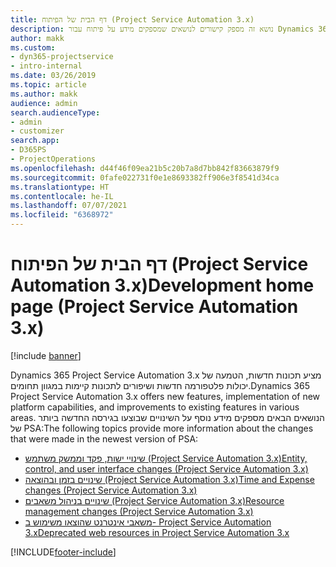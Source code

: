 ```yaml
---
title: דף הבית של הפיתוח (Project Service Automation 3.x)
description: נושא זה מספק קישורים לנושאים שמספקים מידע על פיתוח עבור Dynamics 365 Project Service Automation (PSA)‎ גירסה ‎3.x.
author: makk
ms.custom:
- dyn365-projectservice
- intro-internal
ms.date: 03/26/2019
ms.topic: article
ms.author: makk
audience: admin
search.audienceType:
- admin
- customizer
search.app:
- D365PS
- ProjectOperations
ms.openlocfilehash: d44f46f09ea21b5c20b7a8d7bb842f83663879f9
ms.sourcegitcommit: 0fafe022731f0e1e8693382ff906e3f8541d34ca
ms.translationtype: HT
ms.contentlocale: he-IL
ms.lasthandoff: 07/07/2021
ms.locfileid: "6368972"
---
```

# <a name="development-home-page-project-service-automation-3x"></a><span data-ttu-id="a3f54-103">דף הבית של הפיתוח (Project Service Automation 3.x)</span><span class="sxs-lookup"><span data-stu-id="a3f54-103">Development home page (Project Service Automation 3.x)</span></span>

[!include [banner](../../includes/psa-now-project-operations.md)]

<span data-ttu-id="a3f54-104">Dynamics 365 Project Service Automation 3.x מציע תכונות חדשות, הטמעה של יכולות פלטפורמה חדשות ושיפורים לתכונות קיימות במגוון תחומים.</span><span class="sxs-lookup"><span data-stu-id="a3f54-104">Dynamics 365 Project Service Automation 3.x offers new features, implementation of new platform capabilities, and improvements to existing features in various areas.</span></span> <span data-ttu-id="a3f54-105">הנושאים הבאים מספקים מידע נוסף על השינויים שבוצעו בגירסה החדשה ביותר של PSA:</span><span class="sxs-lookup"><span data-stu-id="a3f54-105">The following topics provide more information about the changes that were made in the newest version of PSA:</span></span>

- [<span data-ttu-id="a3f54-106">שינויי ישות, פקד וממשק משתמש (Project Service Automation 3.x)</span><span class="sxs-lookup"><span data-stu-id="a3f54-106">Entity, control, and user interface changes (Project Service Automation 3.x)</span></span>](../developer-guides/entity-changes-v3.x.md)
- [<span data-ttu-id="a3f54-107">שינויים בזמן ובהוצאה (Project Service Automation 3.x)</span><span class="sxs-lookup"><span data-stu-id="a3f54-107">Time and Expense changes (Project Service Automation 3.x)</span></span>](../developer-guides/time-expense-changes-v3.x.md)
- [<span data-ttu-id="a3f54-108">שינויים בניהול משאבים (Project Service Automation 3.x)</span><span class="sxs-lookup"><span data-stu-id="a3f54-108">Resource management changes (Project Service Automation 3.x)</span></span>](../developer-guides/resource-management-changes-v3.x.md)
- [<span data-ttu-id="a3f54-109">משאבי אינטרנט שהוצאו משימוש ב- Project Service Automation 3.x</span><span class="sxs-lookup"><span data-stu-id="a3f54-109">Deprecated web resources in Project Service Automation 3.x</span></span>](../developer-guides/web-resources-deprecated-v3.x.md)


[!INCLUDE[footer-include](../../includes/footer-banner.md)]